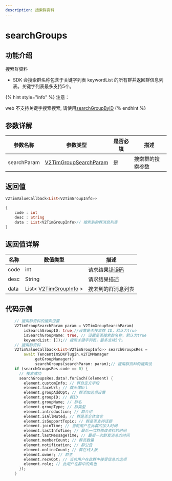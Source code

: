 ```yaml
---
description: 搜索群资料
---
```


# searchGroups

## 功能介绍

搜索群资料

* SDK 会搜索群名称包含于关键字列表 keywordList 的所有群并返回群信息列表。关键字列表最多支持5个。

{% hint style="info" %}
注意：

web 不支持关键字搜索搜索, 请使用[searchGroupByID](searchgroupbyid.md)
{% endhint %}

## 参数详解

| 参数名称        | 参数类型                                                                     | 是否必填 | 描述       |
| ----------- | ------------------------------------------------------------------------ | ---- | -------- |
| searchParam | [V2TimGroupSearchParam](../guan-jian-lei/group/v2timgroupsearchparam.md) | 是    | 搜索群的搜索参数 |

## 返回值

```dart
V2TimValueCallback<List<V2TimGroupInfo>>

{
    code : int
    desc : String
    data : List<V2TimGroupInfo>// 搜索到的群消息列表
}
```

## 返回值详解

| 名称   | 数值类型                                                               | 描述                                                             |
| ---- | ------------------------------------------------------------------ | -------------------------------------------------------------- |
| code | int                                                                | 请求结果[错误码](https://cloud.tencent.com/document/product/269/1671) |
| desc | String                                                             | 请求结果描述                                                         |
| data | List< [V2TimGroupInfo](../guan-jian-lei/group/v2timgroupinfo.md) > | 搜索到的群消息列表                                                      |

## 代码示例

```dart
    // 搜索群资料的搜索设置
    V2TimGroupSearchParam param = V2TimGroupSearchParam(
        isSearchGroupID: true,//设置是否搜索群 ID，默认为true
        isSearchGroupName: true, // 设置是否搜索群名称，默认为true
        keywordList: []);// 搜索关键字列表，最多支持5个。
    // 搜索群资料
    V2TimValueCallback<List<V2TimGroupInfo>> searchGroupsRes =
        await TencentImSDKPlugin.v2TIMManager
            .getGroupManager()
            .searchGroups(searchParam: param);// 搜索群资料的搜索设
    if (searchGroupsRes.code == 0) {
      // 搜索成功
      searchGroupsRes.data?.forEach((element) {
        element.customInfo; // 群自定义字段
        element.faceUrl; // 群头像Url
        element.groupAddOpt; // 群添加选项设置
        element.groupID; // 群ID
        element.groupName; // 群名
        element.groupType; // 群类型
        element.introduction; // 群介绍
        element.isAllMuted; // 群是否全体禁言
        element.isSupportTopic; // 群是否支持话题
        element.joinTime; // 当前用户在此群的加入时间
        element.lastInfoTime; // 最后一次群修改资料的时间
        element.lastMessageTime; // 最后一次群发消息的时间
        element.memberCount; // 群员数量
        element.notification; // 群公告
        element.onlineCount; // 群在线人数
        element.owner; // 群主
        element.recvOpt; // 当前用户在此群中接受信息的选项
        element.role; // 此用户在群中的角色
      });
    }
```
